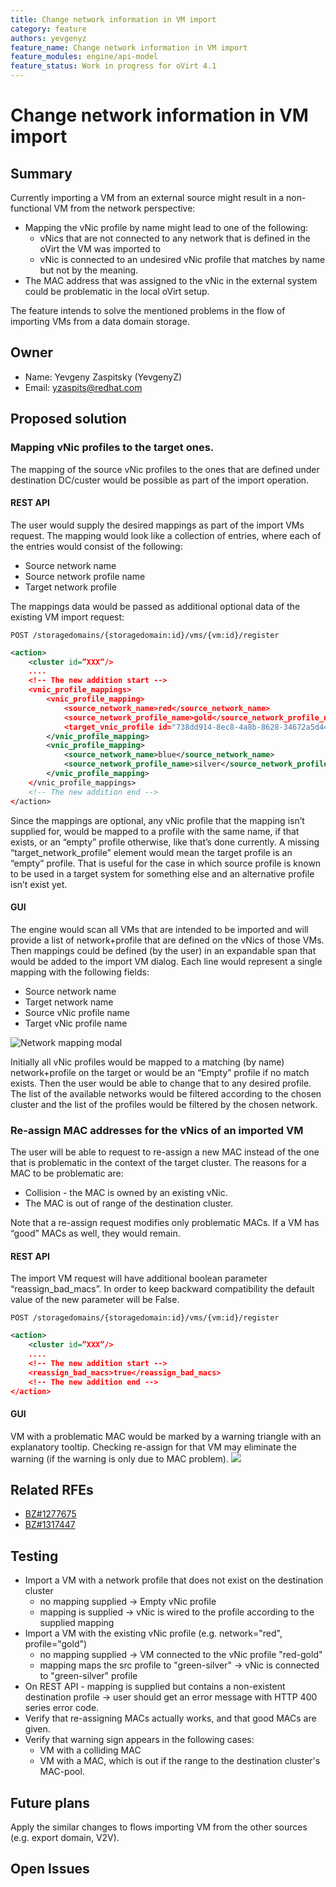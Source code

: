 ```yaml
---
title: Change network information in VM import
category: feature
authors: yevgenyz
feature_name: Change network information in VM import
feature_modules: engine/api-model
feature_status: Work in progress for oVirt 4.1
---
```


# Change network information in VM import

## Summary

Currently importing a VM from an external source might result in a 
non-functional VM from the network perspective:

* Mapping the vNic profile by name might lead to one of the following:
    * vNics that are not connected to any network that is defined in the 
oVirt the VM was imported to
    * vNic is connected to an undesired vNic profile that matches by 
    name but not by the meaning.
* The MAC address that was assigned to the vNic in the external 
system could be problematic in the local oVirt setup.

The feature intends to solve the mentioned problems in the flow of 
importing VMs from a data domain storage.

## Owner

*   Name: Yevgeny Zaspitsky (YevgenyZ)
*   Email: <yzaspits@redhat.com>

## Proposed solution

### Mapping vNic profiles to the target ones.
The mapping of the source vNic profiles to the ones that are defined 
under destination DC/custer would be possible as part of the import 
operation. 

#### REST API 
The user would supply the desired mappings as part of the import VMs 
request. The mapping would look like a collection of entries, 
where each of the entries would consist of the following:

* Source network name
* Source network profile name
* Target network profile

The mappings data would be passed as additional optional data of the 
existing VM import request:

```
POST /storagedomains/{storagedomain:id}/vms/{vm:id}/register
```

```xml
<action>
    <cluster id=”XXX”/>
    ....
    <!-- The new addition start -->
    <vnic_profile_mappings>
        <vnic_profile_mapping>
            <source_network_name>red</source_network_name>
            <source_network_profile_name>gold</source_network_profile_name>
            <target_vnic_profile id="738dd914-8ec8-4a8b-8628-34672a5d449b"/>
        </vnic_profile_mapping>
        <vnic_profile_mapping>
            <source_network_name>blue</source_network_name>
            <source_network_profile_name>silver</source_network_profile_name>
        </vnic_profile_mapping>
    </vnic_profile_mappings>
    <!-- The new addition end -->
</action>
```

Since the mappings are optional, any vNic profile that the mapping isn’t
 supplied for, would be mapped to a profile with the same name, if 
that exists, or an “empty” profile otherwise, like that’s done 
currently.
A missing “target_network_profile” element would mean the target profile
 is an “empty” profile. That is useful for the case in which source 
profile is known to be used in a target system for something else and an 
alternative profile isn’t exist yet.

#### GUI
The engine would scan all VMs that are intended to be imported and will 
provide a list of network+profile that are defined on the vNics of those
 VMs. Then mappings could be defined (by the user) in an expandable span
 that would be added to the import VM dialog. 
Each line would represent a single mapping with the following fields:

* Source network name
* Target network name
* Source vNic profile name
* Target vNic profile name

![Network mapping modal](/images/wiki/import_vm-vnic_mapping.jpg)

Initially all vNic profiles would be mapped to a matching (by name) 
network+profile on the target or would be an “Empty” profile if no match
 exists. Then the user would be able to change that to any desired 
profile. The list of the available networks would be filtered according 
to the chosen cluster and the list of the profiles would be filtered by 
the chosen network.


### Re-assign MAC addresses for the vNics of an imported VM
The user will be able to request to re-assign a new MAC instead of the 
one that is problematic in the context of the target cluster.
The reasons for a MAC to be problematic are:

* Collision - the MAC is owned by an existing vNic.
* The MAC is out of range of the destination cluster.

Note that a re-assign request modifies only problematic MACs. If a VM 
has “good” MACs as well, they would remain.

#### REST API
The import VM request will have additional boolean 
parameter “reassign_bad_macs”. In order to keep backward compatibility 
the default value of the new parameter will be False.

```
POST /storagedomains/{storagedomain:id}/vms/{vm:id}/register
```

```xml
<action>
    <cluster id=”XXX”/>
    ....
    <!-- The new addition start -->
    <reassign_bad_macs>true</reassign_bad_macs>
    <!-- The new addition end -->
</action>
```

#### GUI
VM with a problematic MAC would be marked by a warning triangle with an 
explanatory tooltip. Checking re-assign for that VM may eliminate the 
warning (if the warning is only due to MAC problem).
![](/images/wiki/register_vm-mac_in_use.jpg)

## Related RFEs
* [BZ#1277675](https://bugzilla.redhat.com/show_bug.cgi?id=1277675)
* [BZ#1317447](https://bugzilla.redhat.com/show_bug.cgi?id=1317447)

## Testing

* Import a VM with a network profile that does not exist on the 
destination cluster
    * no mapping supplied -> Empty vNic profile 
    * mapping is supplied -> vNic is wired to the profile according to
    the supplied mapping
* Import a VM with the existing vNic profile
(e.g. network="red", profile="gold")
    * no mapping supplied -> VM connected to the vNic profile "red-gold"
    * mapping maps the src profile to "green-silver" -> vNic is 
    connected to "green-silver" profile
* On REST API - mapping is supplied but contains a non-existent 
destination profile -> user should get an error message with HTTP 400 
series error code.
* Verify that re-assigning MACs actually works, and that good MACs are 
given.
* Verify that warning sign appears in the following cases:
    * VM with a colliding MAC
    * VM with a MAC, which is out if the range to the destination
     cluster's MAC-pool. 

## Future plans
Apply the similar changes to flows importing VM from the other sources
 (e.g. export domain, V2V).
 
## Open Issues
